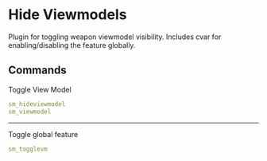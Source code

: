 # Hide Viewmodels

Plugin for toggling weapon viewmodel visibility. Includes cvar for enabling/disabling the feature globally.

## Commands

Toggle View Model

```yaml
sm_hideviewmodel
sm_viewmodel
```

---
Toggle global feature

```yaml
sm_togglevm
```
